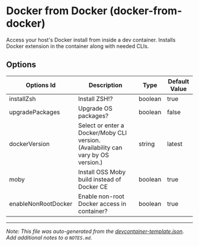 
# Docker from Docker (docker-from-docker)

Access your host's Docker install from inside a dev container. Installs Docker extension in the container along with needed CLIs.

## Options

| Options Id | Description | Type | Default Value |
|-----|-----|-----|-----|
| installZsh | Install ZSH!? | boolean | true |
| upgradePackages | Upgrade OS packages? | boolean | false |
| dockerVersion | Select or enter a Docker/Moby CLI version. (Availability can vary by OS version.) | string | latest |
| moby | Install OSS Moby build instead of Docker CE | boolean | true |
| enableNonRootDocker | Enable non-root Docker access in container? | boolean | true |



---

_Note: This file was auto-generated from the [devcontainer-template.json](https://github.com/devcontainers/templates/blob/main/src/docker-from-docker/devcontainer-template.json).  Add additional notes to a `NOTES.md`._
